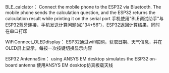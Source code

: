 BLE_calclator：
Connect the mobile phone to the ESP32 via Bluetooth. The mobile phone sends the calculation question, and the ESP32 returns the calculation result while printing it on the serial port
手机使用"BLE调试助手"与ESP32蓝牙连接，手机发送计算问题(如"34+56")，ESP32返回计算结果，同时在串口打印

WiFiConnect_OLEDdisplay：
ESP32通过wifi联网，获取日期、天气信息，并在OLED屏上显示，每按一次按键切换显示内容

ESP32 AntennaSim：
using ANSYS EM desktop simulates the ESP32 on-board antenna
使用ANSYS EM desktop仿真板载天线
